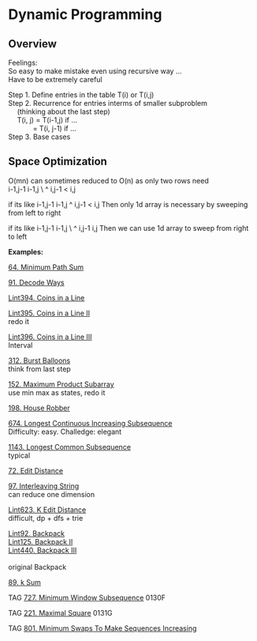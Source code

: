 # Dynamic Programming

## Overview
Feelings: \
So easy to make mistake even using recursive way ... \
Have to be extremely careful

Step 1. Define entries in the table T(i) or T(i,j) \
Step 2. Recurrence for entries interms of smaller subproblem\
&emsp;  (thinking about the last step)\
&emsp;  T(i, j) =  T(i-1,j) if ... \
&emsp;&emsp; &emsp; = T(i, j-1) if ...\
Step 3. Base cases


## Space Optimization
O(mn) can sometimes reduced to O(n) as only two rows need\
             i-1,j-1   i-1,j
                     \  ^ 
             i,j-1   <  i,j

if its like 
             i-1,j-1   i-1,j
                        ^ 
             i,j-1   <  i,j
Then only 1d array is necessary by sweeping from left to right

if its like
             i-1,j-1   i-1,j
                     \   ^ 
             i,j-1      i,j
Then we can use 1d array to sweep from right to left



__Examples:__

[64. Minimum Path Sum](https://leetcode.com/problems/minimum-path-sum/)

[91. Decode Ways](https://leetcode.com/problems/decode-ways/)

[Lint394. Coins in a Line](https://www.lintcode.com/problem/coins-in-a-line/)

[Lint395. Coins in a Line II](https://www.lintcode.com/problem/coins-in-a-line-ii/)
\
redo it 

[Lint396. Coins in a Line III](https://www.lintcode.com/problem/coins-in-a-line-iii/)
\
Interval

[312. Burst Balloons](https://leetcode.com/problems/burst-balloons/)
\
think from last step

[152. Maximum Product Subarray](https://leetcode.com/problems/maximum-product-subarray/)
\
use min max as states, redo it

[198. House Robber](https://leetcode.com/problems/house-robber/)

[674. Longest Continuous Increasing Subsequence](https://leetcode.com/problems/longest-continuous-increasing-subsequence/)
\
Difficulty: easy. Challedge: elegant

[1143. Longest Common Subsequence](https://leetcode.com/problems/longest-common-subsequence/)
\
typical

[72. Edit Distance](https://leetcode.com/problems/edit-distance/)

[97. Interleaving String](https://leetcode.com/problems/interleaving-string/)
\
can reduce one dimension

[Lint623. K Edit Distance](https://www.lintcode.com/problem/k-edit-distance/)
\
difficult, dp + dfs + trie

[Lint92. Backpack](https://www.lintcode.com/problem/backpack)\
[Lint125. Backpack II](https://www.lintcode.com/problem/backpack-ii/)\
[Lint440. Backpack III](https://www.lintcode.com/problem/backpack-iii/)\
\
original Backpack

[89. k Sum](https://www.lintcode.com/problem/k-sum/)

TAG 
[727. Minimum Window Subsequence](https://leetcode.com/problems/minimum-window-subsequence/)
0130F

TAG
[221. Maximal Square](https://leetcode.com/problems/maximal-square/)
0131G

TAG
[801. Minimum Swaps To Make Sequences Increasing](https://leetcode.com/problems/minimum-swaps-to-make-sequences-increasing/)

